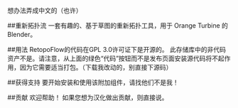 想办法弄成中文的（也许）


##重新拓扑流
一套有趣的、基于草图的重新拓扑工具，用于 Orange Turbine 的 Blender。

##用法
RetopoFlow的代码在GPL 3.0许可证下是开源的。 此存储库中的非代码资产不是。请注意，从上面的绿色“代码”按钮而不是发布页面安装源代码将不起作用，因为它需要适当打包。（下载我改动的，别直接下源码）

##获得支持
要开始安装和使用该附加组件，请找他们不是我！

##贡献
欢迎帮助！ 如果您想为汉化做出贡献，则直接说。 
